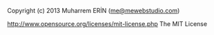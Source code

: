 Copyright (c) 2013 Muharrem ERİN (me@mewebstudio.com)

http://www.opensource.org/licenses/mit-license.php The MIT License
